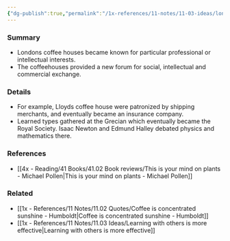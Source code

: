 ```yaml
---
{"dg-publish":true,"permalink":"/1x-references/11-notes/11-03-ideas/london-coffeehouses-eventually-become-institutions/","title":"London coffeehouses eventually become institutions","created":"2024-02-14T20:18:27.995+03:00","updated":"2024-02-14T20:18:27.995+03:00"}
---
```



### Summary
- Londons coffee houses became known for particular professional or intellectual interests.
- The coffeehouses provided a new forum for social, intellectual and commercial exchange.

### Details
- For example, Lloyds coffee house were patronized by shipping merchants, and eventually became an insurance company.
- Learned types gathered at the Grecian which eventually became the Royal Society. Isaac Newton and Edmund Halley debated physics and mathematics there.

### References
- [[4x - Reading/41 Books/41.02 Book reviews/This is your mind on plants - Michael Pollen\|This is your mind on plants - Michael Pollen]]

### Related
- [[1x - References/11 Notes/11.02 Quotes/Coffee is concentrated sunshine - Humboldt\|Coffee is concentrated sunshine - Humboldt]]
- [[1x - References/11 Notes/11.03 Ideas/Learning with others is more effective\|Learning with others is more effective]]